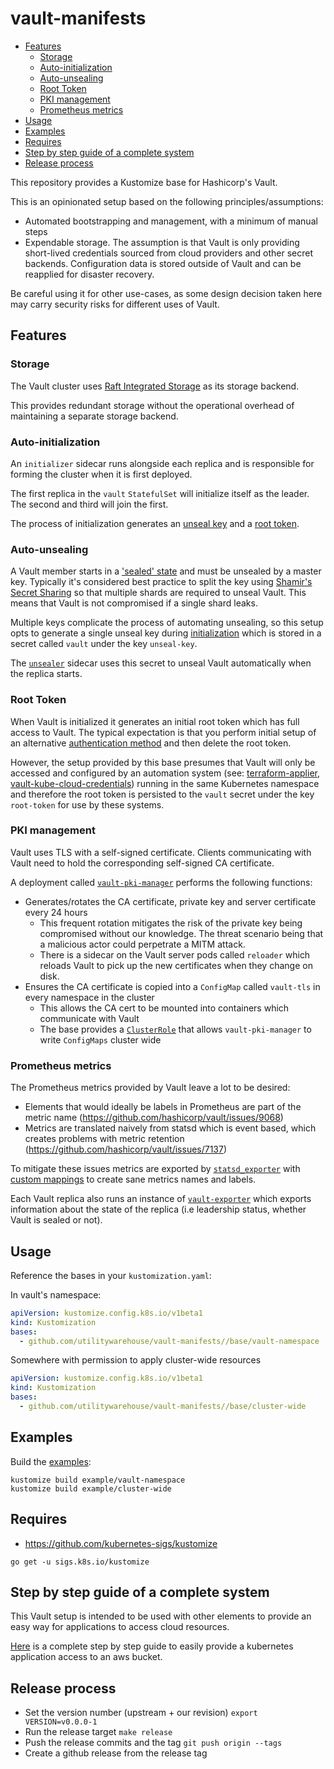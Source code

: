 # vault-manifests

<!-- vim-markdown-toc GFM -->

* [Features](#features)
  * [Storage](#storage)
  * [Auto-initialization](#auto-initialization)
  * [Auto-unsealing](#auto-unsealing)
  * [Root Token](#root-token)
  * [PKI management](#pki-management)
  * [Prometheus metrics](#prometheus-metrics)
* [Usage](#usage)
* [Examples](#examples)
* [Requires](#requires)
* [Step by step guide of a complete system](#step-by-step-guide-of-a-complete-system)
* [Release process](#release-process)

<!-- vim-markdown-toc -->

This repository provides a Kustomize base for Hashicorp's Vault.

This is an opinionated setup based on the following principles/assumptions:

- Automated bootstrapping and management, with a minimum of manual steps
- Expendable storage. The assumption is that Vault is only providing short-lived
  credentials sourced from cloud providers and other secret backends. Configuration
  data is stored outside of Vault and can be reapplied for disaster recovery.

Be careful using it for other use-cases, as some design decision taken here may carry
security risks for different uses of Vault.

## Features

### Storage

The Vault cluster uses [Raft Integrated
Storage](https://www.vaultproject.io/docs/configuration/storage/raft) as its
storage backend.

This provides redundant storage without the operational overhead of maintaining
a separate storage backend.

### Auto-initialization

An `initializer` sidecar runs alongside each replica and is responsible for
forming the cluster when it is first deployed.

The first replica in the `vault` `StatefulSet` will initialize itself as the
leader. The second and third will join the first.

The process of initialization generates an [unseal key](#Auto-unsealing) and a [root
token](#Root-Token).

### Auto-unsealing

A Vault member starts in a ['sealed' state](https://www.vaultproject.io/docs/concepts/seal)
and must be unsealed by a master key. Typically it's considered best practice to
split the key using
[Shamir's Secret Sharing](https://en.wikipedia.org/wiki/Shamir%27s_Secret_Sharing)
so that multiple shards are required to unseal Vault. This means that Vault is not
compromised if a single shard leaks.

Multiple keys complicate the process of automating unsealing, so this setup opts
to generate a single unseal key during [initialization](vault-toolkit/vault-initializer.sh)
which is stored in a secret called `vault` under the key `unseal-key`.

The [`unsealer`](vault-toolkit/vault-unsealer.sh) sidecar uses this secret to
unseal Vault automatically when the replica starts.

### Root Token

When Vault is initialized it generates an initial root token which has full
access to Vault. The typical expectation is that you perform initial setup of an
alternative [authentication method](https://www.vaultproject.io/docs/auth) and
then delete the root token.

However, the setup provided by this base presumes that Vault will only be accessed and
configured by an automation system (see:
[terraform-applier](https://github.com/utilitywarehouse/terraform-applier),
[vault-kube-cloud-credentials](https://github.com/utilitywarehouse/vault-kube-cloud-credentials))
running in the same Kubernetes namespace and therefore the root token is
persisted to the `vault` secret under the key `root-token` for use by these
systems.

### PKI management

Vault uses TLS with a self-signed certificate. Clients communicating
with Vault need to hold the corresponding self-signed CA certificate.

A deployment called [`vault-pki-manager`](base/vault-namespace/vault-pki.yaml)
performs the following functions:

- Generates/rotates the CA certificate, private key and server certificate every
  24 hours
  - This frequent rotation mitigates the risk of the private key being
    compromised without our knowledge. The threat scenario being that a
    malicious actor could perpetrate a MITM attack.
  - There is a sidecar on the Vault server pods called `reloader` which reloads
    Vault to pick up the new certificates when they change on disk.
- Ensures the CA certificate is copied into a `ConfigMap` called `vault-tls` in
  every namespace in the cluster
  - This allows the CA cert to be mounted into containers which communicate with
    Vault
  - The base provides a
    [`ClusterRole`](https://github.com/utilitywarehouse/vault-manifests/blob/master/base/cluster-wide/rbac.yaml)
    that allows `vault-pki-manager` to write `ConfigMaps` cluster wide

### Prometheus metrics

The Prometheus metrics provided by Vault leave a lot to be desired:

- Elements that would ideally be labels in Prometheus are part of the metric name
  (https://github.com/hashicorp/vault/issues/9068)
- Metrics are translated naively from statsd which is event based, which creates
  problems with metric retention
  (https://github.com/hashicorp/vault/issues/7137)

To mitigate these issues metrics are exported by
[`statsd_exporter`](https://github.com/prometheus/statsd_exporter) with [custom
mappings](base/vault-namespace/resources/statsd-mappings.yaml) to create sane
metrics names and labels.

Each Vault replica also runs an instance of
[`vault-exporter`](https://github.com/giantswarm/vault-exporter) which exports
information about the state of the replica (i.e leadership status, whether Vault
is sealed or not).

## Usage

Reference the bases in your `kustomization.yaml`:

In vault's namespace:

```yaml
apiVersion: kustomize.config.k8s.io/v1beta1
kind: Kustomization
bases:
  - github.com/utilitywarehouse/vault-manifests//base/vault-namespace
```

Somewhere with permission to apply cluster-wide resources

```yaml
apiVersion: kustomize.config.k8s.io/v1beta1
kind: Kustomization
bases:
  - github.com/utilitywarehouse/vault-manifests//base/cluster-wide
```

## Examples

Build the [examples](example/):

```
kustomize build example/vault-namespace
kustomize build example/cluster-wide
```

## Requires

- https://github.com/kubernetes-sigs/kustomize

`go get -u sigs.k8s.io/kustomize`

## Step by step guide of a complete system

This Vault setup is intended to be used with other elements to provide an easy
way for applications to access cloud resources.

[Here](complete-step-by-step-guide.md) is a complete step by step guide to easily
provide a kubernetes application access to an aws bucket.

## Release process
* Set the version number (upstream + our revision) `export VERSION=v0.0.0-1`
* Run the release target `make release`
* Push the release commits and the tag `git push origin --tags`
* Create a github release from the release tag
